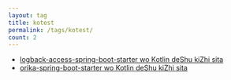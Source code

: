 ```yaml
---
layout: tag
title: kotest
permalink: /tags/kotest/
count: 2
---
```


- [logback-access-spring-boot-starter wo Kotlin deShu kiZhi sita](https://akkinoc.dev/posts/2021/10/30/rewrote-logback-access-spring-boot-starter-in-kotlin/)
- [orika-spring-boot-starter wo Kotlin deShu kiZhi sita](https://akkinoc.dev/posts/2021/08/29/rewrote-orika-spring-boot-starter-in-kotlin/)
